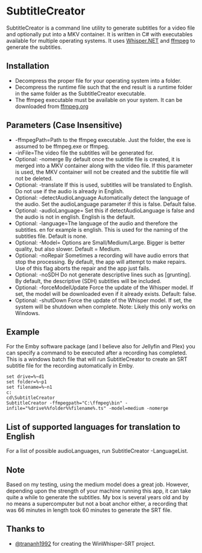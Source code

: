 # SubtitleCreator
SubtitleCreator is a command line utility to generate subtitles for a video file and optionally put into a MKV container. It is written in C# with executables available for multiple operating systems.
It uses [Whisper.NET](https://github.com/sandrohanea/whisper.net) and [ffmpeg](https://ffmpeg.org) to generate the subtitles.

## Installation
- Decompress the proper file for your operating system into a folder. 
- Decompress the runtime file such that the end result is a runtime folder in the same folder as the SubtitleCreator executable.
- The ffmpeg executable must be available on your system.  It can be downloaded from [ffmpeg.org](https://ffmpeg.org/download.html)

## Parameters (Case Insensitive)
- -ffmpegPath=Path to the ffmpeg executable.  Just the folder, the exe is assumed to be ffmpeg.exe or ffmpeg.
- -inFile=The video file the subtitles will be generated for.
- Optional: -nomerge  By default once the subtitle file is created, it is merged into a MKV container along with the video file. If this parameter is used, the MKV container will not be created and the subtitle file will not be deleted.
- Optional: -translate  If this is used, subtitles will be translated to English.  Do not use if the audio is already in English.
- Optional: -detectAudioLanguage Automatically detect the language of the audio. Set the audioLanguage parameter if this is false. Default false.
- Optional: -audioLanguage=<language>  Set this if detectAudioLanguage is false and the audio is not in english. English is the default.
- Optional: -language=The language of the audio and therefore the subtitles. en for example is english. This is used for the naming of the subtitles file. Default is none.
- Optional: -Model=<Language Model>  Options are Small/Medium/Large.  Bigger is better quality, but also slower. Default = Medium.
- Optional: -noRepair  Sometimes a recording will have audio errors that stop the processing.  By default, the app will attempt to make repairs.  Use of this flag aborts the repair and the app just fails.
- Optional: -noSDH Do not generate descriptive lines such as [grunting]. By default, the descriptive (SDH) subtitles will be included.
- Optional: -forceModelUpdate  Force the update of the Whisper model. If set, the model will be downloaded even if it already exists. Default: false.
- Optional: -shutDown  Force the update of the Whisper model. If set, the system will be shutdown when complete. Note: Likely this only works on Windows.
  
## Example
For the Emby software package (and I believe also for Jellyfin and Plex) you can specify a command to be executed after a recording has completed.  
This is a windows batch file that will run SubtitleCreator to create an SRT subtitle file for the recording automatically in Emby.

```
set drive=%~d1
set folder=%~p1
set filename=%~n1
c:
cd\SubtitleCreator
SubtitleCreator -ffmpegpath="C:\ffmpeg\bin" -infile="%drive%%folder%%filename%.ts" -model=medium -nomerge
```

## List of supported languages for translation to English
For a list of possible audioLanguages, run SubtitleCreator -LanguageList.

## Note
Based on my testing, using the medium model does a great job.  However, depending upon the strength of your machine running this app, it can take quite a while to generate the subtitles.  My box is several years old and by no means a supercomputer but not a boat anchor either, a recording that was 66 minutes in length took 60 minutes to generate the SRT file.  

## Thanks to
- [@trananh1992](https://github.com/trananh1992/WinWhisper-SRT) for creating the WinWhisper-SRT project.
